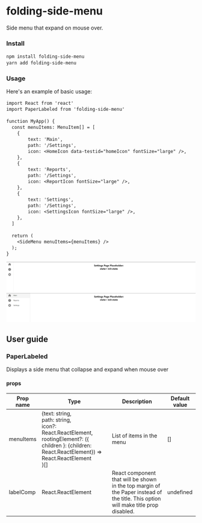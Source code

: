 # folding-side-menu

Side menu that expand on mouse over.

### Install

```bash
npm install folding-side-menu
yarn add folding-side-menu
```

### Usage

Here's an example of basic usage:

```tsx
import React from 'react'
import PaperLabeled from 'folding-side-menu'

function MyApp() {
  const menuItems: MenuItem[] = [
    {
        text: 'Main',
        path: '/Settings',
        icon: <HomeIcon data-testid="homeIcon" fontSize="large" />,
    },
    {
        text: 'Reports',
        path: '/Settings',
        icon: <ReportIcon fontSize="large" />,
    },
    {
        text: 'Settings',
        path: '/Settings',
        icon: <SettingsIcon fontSize="large" />,
    },
  ]

  return (
    <SideMenu menuItems={menuItems} />
  );
}
```
![alt text](https://raw.githubusercontent.com/gabimig/FoldingSideMenu/master/collapsed.PNG)
![alt text](https://raw.githubusercontent.com/gabimig/FoldingSideMenu/master/expanded.PNG)

## User guide

### PaperLabeled

Displays a side menu that collapse and expand when mouse over

#### props

| Prop name | Type | Description | Default value |
| ------------- | ------------- | ------------- | ------------- |
| menuItems | {text: string,<br>path: string,<br>icon?: React.ReactElement,<br>rootingElement?: ({ children }: {children: React.ReactElement}) => React.ReactElement<br>}[] | List of items in the menu  | [] |
| labelComp | React.ReactElement | React component that will be shown in the top margin of the Paper instead of the title. This option will make title prop disabled. | undefined |
